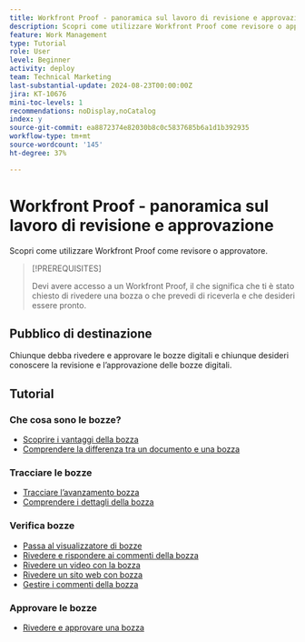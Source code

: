 ```yaml
---
title: Workfront Proof - panoramica sul lavoro di revisione e approvazione
description: Scopri come utilizzare Workfront Proof come revisore o approvatore.
feature: Work Management
type: Tutorial
role: User
level: Beginner
activity: deploy
team: Technical Marketing
last-substantial-update: 2024-08-23T00:00:00Z
jira: KT-10676
mini-toc-levels: 1
recommendations: noDisplay,noCatalog
index: y
source-git-commit: ea8872374e82030b8c0c5837685b6a1d1b392935
workflow-type: tm+mt
source-wordcount: '145'
ht-degree: 37%

---
```



# Workfront Proof - panoramica sul lavoro di revisione e approvazione

Scopri come utilizzare Workfront Proof come revisore o approvatore.

>[!PREREQUISITES]
>
>Devi avere accesso a un Workfront Proof, il che significa che ti è stato chiesto di rivedere una bozza o che prevedi di riceverla e che desideri essere pronto.


## Pubblico di destinazione

Chiunque debba rivedere e approvare le bozze digitali e chiunque desideri conoscere la revisione e l’approvazione delle bozze digitali.

## Tutorial

### Che cosa sono le bozze?

* [Scoprire i vantaggi della bozza](/help/workfront-proof/benefits-of-proofing-in-workfront.md)
* [Comprendere la differenza tra un documento e una bozza](/help/workfront-proof/document-vs-proof.md)


### Tracciare le bozze

* [Tracciare l’avanzamento bozza](/help/workfront-proof/review-and-approve-work/track-proof-progress.md)
* [Comprendere i dettagli della bozza](/help/workfront-proof/review-and-approve-work/proof-details-overview.md)


### Verifica bozze

* [Passa al visualizzatore di bozze](/help/workfront-proof/review-and-approve-work/navigate-the-proof-viewer.md)
* [Rivedere e rispondere ai commenti della bozza](/help/workfront-proof/review-and-approve-work/review-and-respond-to-proof-comments.md)
* [Rivedere un video con la bozza](/help/workfront-proof/review-and-approve-work/review-a-video-with-proof.md)
* [Rivedere un sito web con bozza](/help/workfront-proof/review-and-approve-work/review-a-website-with-proof.md)
* [Gestire i commenti della bozza](/help/workfront-proof/review-and-approve-work/manage-proof-comments.md)



### Approvare le bozze

* [Rivedere e approvare una bozza](/help/workfront-proof/review-and-approve-work/review-and-approve-a-proof.md)

